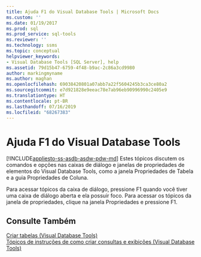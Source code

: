 ```yaml
---
title: Ajuda F1 do Visual Database Tools | Microsoft Docs
ms.custom: ''
ms.date: 01/19/2017
ms.prod: sql
ms.prod_service: sql-tools
ms.reviewer: ''
ms.technology: ssms
ms.topic: conceptual
helpviewer_keywords:
- Visual Database Tools [SQL Server], help
ms.assetid: 79d15b47-6759-4f48-b9ac-2c86a3cd9980
author: markingmyname
ms.author: maghan
ms.openlocfilehash: 69038420801a07abb7a22f5604245b3ca3ce80a2
ms.sourcegitcommit: e7d921828e9eeac78e7ab96eb90996990c2405e9
ms.translationtype: HT
ms.contentlocale: pt-BR
ms.lasthandoff: 07/16/2019
ms.locfileid: "68267383"
---
```

# <a name="visual-database-tools-f1-help"></a>Ajuda F1 do Visual Database Tools
[!INCLUDE[appliesto-ss-asdb-asdw-pdw-md](../../includes/appliesto-ss-asdb-asdw-pdw-md.md)]
Estes tópicos discutem os comandos e opções nas caixas de diálogo e janelas de propriedades de elementos do Visual Database Tools, como a janela Propriedades de Tabela e a guia Propriedades de Coluna.  
  
Para acessar tópicos da caixa de diálogo, pressione F1 quando você tiver uma caixa de diálogo aberta e ela possuir foco. Para acessar os tópicos da janela de propriedades, clique na janela Propriedades e pressione F1.  
  
## <a name="see-also"></a>Consulte Também  
[Criar tabelas &#40;Visual Database Tools&#41;](../../ssms/visual-db-tools/design-tables-visual-database-tools.md)  
[Tópicos de instruções de como criar consultas e exibições &#40;Visual Database Tools&#41;](../../ssms/visual-db-tools/design-queries-and-views-how-to-topics-visual-database-tools.md)  
  
